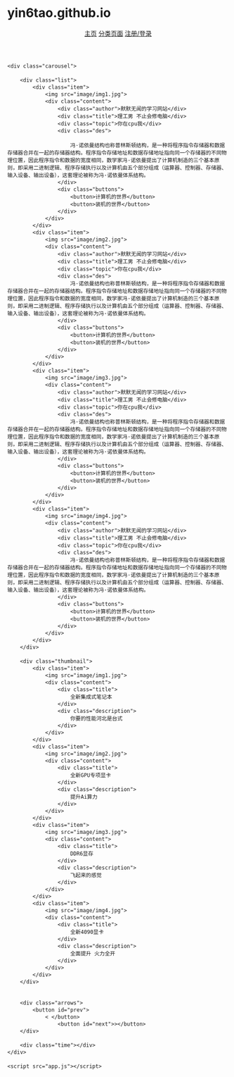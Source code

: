 # yin6tao.github.io
<!DOCTYPE html>
<html lang="en">

<head>
    <meta charset="UTF-8">
    <meta name="viewport" content="width=device-width, initial-scale=1.0">
    <title>Document</title>
    <link rel="stylesheet" href="style.css">
</head>

<body>
    <header>
        <nav>
            <a href="#">主页</a>
            <a href="shouye.html">分类页面</a>
            <a href="denglu.html">注册/登录</a>
        </nav>
    </header>


    <div class="carousel">

        <div class="list">
            <div class="item">
                <img src="image/img1.jpg">
                <div class="content">
                    <div class="author">默默无闻的学习网站</div>
                    <div class="title">理工男 不止会修电脑</div>
                    <div class="topic">你在cpu我</div>
                    <div class="des">

                        冯·诺依曼结构也称普林斯顿结构，是一种将程序指令存储器和数据存储器合并在一起的存储器结构。程序指令存储地址和数据存储地址指向同一个存储器的不同物理位置，因此程序指令和数据的宽度相同，数学家冯·诺依曼提出了计算机制造的三个基本原则，即采用二进制逻辑、程序存储执行以及计算机由五个部分组成（运算器、控制器、存储器、输入设备、输出设备），这套理论被称为冯·诺依曼体系结构。
                    </div>
                    <div class="buttons">
                        <button>计算机的世界</button>
                        <button>装机的世界</button>
                    </div>
                </div>
            </div>
            <div class="item">
                <img src="image/img2.jpg">
                <div class="content">
                    <div class="author">默默无闻的学习网站</div>
                    <div class="title">理工男 不止会修电脑</div>
                    <div class="topic">你在cpu我</div>
                    <div class="des">
                        冯·诺依曼结构也称普林斯顿结构，是一种将程序指令存储器和数据存储器合并在一起的存储器结构。程序指令存储地址和数据存储地址指向同一个存储器的不同物理位置，因此程序指令和数据的宽度相同，数学家冯·诺依曼提出了计算机制造的三个基本原则，即采用二进制逻辑、程序存储执行以及计算机由五个部分组成（运算器、控制器、存储器、输入设备、输出设备），这套理论被称为冯·诺依曼体系结构。
                    </div>
                    <div class="buttons">
                        <button>计算机的世界</button>
                        <button>装机的世界</button>
                    </div>
                </div>
            </div>
            <div class="item">
                <img src="image/img3.jpg">
                <div class="content">
                    <div class="author">默默无闻的学习网站</div>
                    <div class="title">理工男 不止会修电脑</div>
                    <div class="topic">你在cpu我</div>
                    <div class="des">
                        冯·诺依曼结构也称普林斯顿结构，是一种将程序指令存储器和数据存储器合并在一起的存储器结构。程序指令存储地址和数据存储地址指向同一个存储器的不同物理位置，因此程序指令和数据的宽度相同，数学家冯·诺依曼提出了计算机制造的三个基本原则，即采用二进制逻辑、程序存储执行以及计算机由五个部分组成（运算器、控制器、存储器、输入设备、输出设备），这套理论被称为冯·诺依曼体系结构。
                    </div>
                    <div class="buttons">
                        <button>计算机的世界</button>
                        <button>装机的世界</button>
                    </div>
                </div>
            </div>
            <div class="item">
                <img src="image/img4.jpg">
                <div class="content">
                    <div class="author">默默无闻的学习网站</div>
                    <div class="title">理工男 不止会修电脑</div>
                    <div class="topic">你在cpu我</div>
                    <div class="des">
                        冯·诺依曼结构也称普林斯顿结构，是一种将程序指令存储器和数据存储器合并在一起的存储器结构。程序指令存储地址和数据存储地址指向同一个存储器的不同物理位置，因此程序指令和数据的宽度相同，数学家冯·诺依曼提出了计算机制造的三个基本原则，即采用二进制逻辑、程序存储执行以及计算机由五个部分组成（运算器、控制器、存储器、输入设备、输出设备），这套理论被称为冯·诺依曼体系结构。
                    </div>
                    <div class="buttons">
                        <button>计算机的世界</button>
                        <button>装机的世界</button>
                    </div>
                </div>
            </div>
        </div>

        <div class="thumbnail">
            <div class="item">
                <img src="image/img1.jpg">
                <div class="content">
                    <div class="title">
                        全新集成式笔记本
                    </div>
                    <div class="description">
                        你要的性能河北是台式
                    </div>
                </div>
            </div>
            <div class="item">
                <img src="image/img2.jpg">
                <div class="content">
                    <div class="title">
                        全新GPU专项显卡
                    </div>
                    <div class="description">
                        提升Ai算力
                    </div>
                </div>
            </div>
            <div class="item">
                <img src="image/img3.jpg">
                <div class="content">
                    <div class="title">
                        DDR6显存
                    </div>
                    <div class="description">
                        飞起来的感觉
                    </div>
                </div>
            </div>
            <div class="item">
                <img src="image/img4.jpg">
                <div class="content">
                    <div class="title">
                        全新4090显卡
                    </div>
                    <div class="description">
                        全面提升 火力全开
                    </div>
                </div>
            </div>
        </div>


        <div class="arrows">
            <button id="prev">
                < </button>
                    <button id="next">></button>
        </div>

        <div class="time"></div>
    </div>

    <script src="app.js"></script>
</body>

</html>
